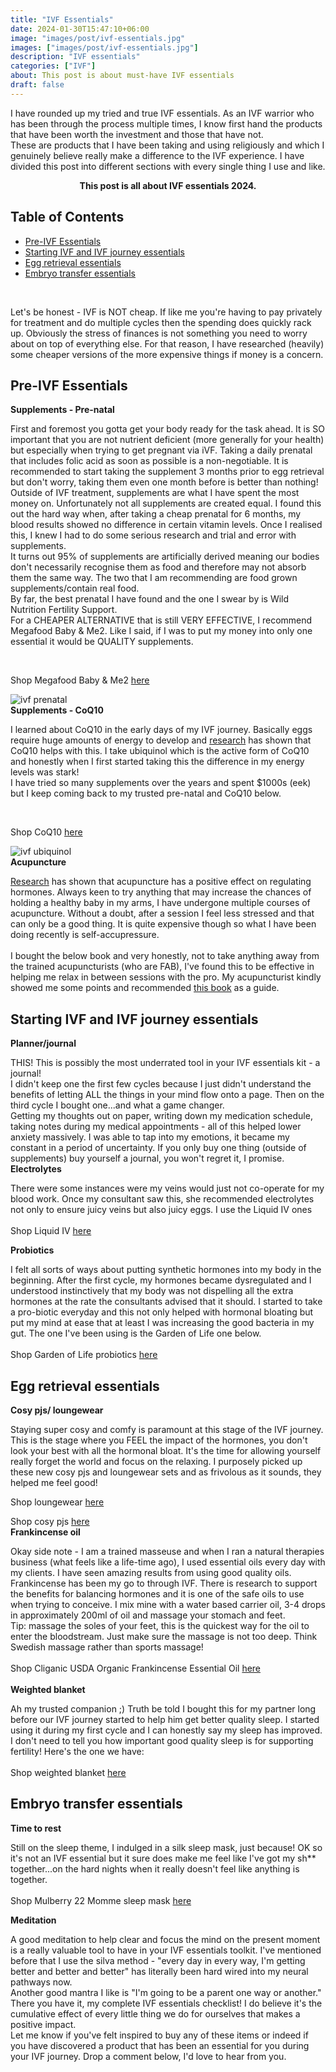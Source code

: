 ```yaml
---
title: "IVF Essentials"
date: 2024-01-30T15:47:10+06:00
image: "images/post/ivf-essentials.jpg"
images: ["images/post/ivf-essentials.jpg"]
description: "IVF essentials"
categories: ["IVF"]
about: This post is about must-have IVF essentials
draft: false
---
```


I have rounded up my tried and true IVF essentials. As an IVF warrior who has been through the process multiple times, I know first hand the products that have been worth the investment and those that have not.<br />
These are products that I have been taking and using religiously and which I genuinely believe really make a difference to the IVF experience. I have divided this post into different sections with every single thing I use and like.<br />


<span style="font-size:10.8em;"><div align="center">**This post is all about IVF essentials 2024.**</div></span>

## Table of Contents

- [Pre-IVF Essentials](#pre-ivf-essentials)
- [Starting IVF and IVF journey essentials](#starting-ivf-and-ivf-journey-essentials)
- [Egg retrieval essentials](#egg-retrieval-essentials)
- [Embryo transfer essentials](#embryo-transfer-essentials)
<br />

Let's be honest - IVF is NOT cheap. If like me you're having to pay privately for treatment and do multiple cycles then the spending does quickly rack up. Obviously the stress of finances is not something you need to worry about on top of everything else. For that reason, I have researched (heavily) some cheaper versions of the more expensive things if money is a concern.<br />

## Pre-IVF Essentials

**Supplements - Pre-natal**

First and foremost you gotta get your body ready for the task ahead. It is SO important that you are not nutrient deficient (more generally for your health) but especially when trying to get pregnant via iVF. Taking a daily prenatal that includes folic acid as soon as possible is a non-negotiable. It is recommended to start taking the supplement 3 months prior to egg retrieval but don't worry, taking them even one month before is better than nothing!<br />
Outside of IVF treatment, supplements are what I have spent the most money on. Unfortunately not all supplements are created equal. I found this out the hard way when, after taking a cheap prenatal for 6 months, my blood results showed no difference in certain vitamin levels. Once I realised this, I knew I had to do some serious research and trial and error with supplements.<br />
It turns out 95% of supplements are artificially derived meaning our bodies don't necessarily recognise them as food and therefore may not absorb them the same way. The two that I am recommending are food grown supplements/contain real food.<br />
By far, the best prenatal I have found and the one I swear by is Wild Nutrition Fertility Support.<br />
For a CHEAPER ALTERNATIVE that is still VERY EFFECTIVE, I recommend Megafood Baby & Me2. Like I said, if I was to put my money into only one essential it would be QUALITY supplements.<br />

<br />

Shop Megafood Baby & Me2 [here](https://amzn.to/48jGlS1)

![ivf prenatal](ivf-prenatal.jpg "ivf prenatal")<br />
**Supplements - CoQ10**

I learned about CoQ10 in the early days of my IVF journey. Basically eggs require huge amounts of energy to develop and [research](https://www.ncbi.nlm.nih.gov/pmc/articles/PMC5870379/) has shown that CoQ10 helps with this. I take ubiquinol which is the active form of CoQ10 and honestly when I first started taking this the difference in my energy levels was stark!<br />
I have tried so many supplements over the years and spent $1000s (eek) but I keep coming back to my trusted pre-natal and CoQ10 below.<br />

<br />

Shop CoQ10 [here](https://amzn.to/49jJHVO)

![ivf ubiquinol](ivf-supplements.jpg "ivf ubiquinol")<br />
**Acupuncture**

[Research](https://www.ncbi.nlm.nih.gov/pubmed/21611904) has shown that acupuncture has a positive effect on regulating hormones. Always keen to try anything that may increase the chances of holding a healthy baby in my arms, I have undergone multiple courses of acupuncture. Without a doubt, after a session I feel less stressed and that can only be a good thing. It is quite expensive though so what I have been doing recently is self-accupressure.<br />   
I bought the below book and very honestly, not to take anything away from the trained acupuncturists (who are FAB), I've found this to be effective in helping me relax in between sessions with the pro. My acupuncturist kindly showed me some points and recommended [this book](https://amzn.to/42i3hzy) as a guide.<br />
## Starting IVF and IVF journey essentials

**Planner/journal**

THIS! This is possibly the most underrated tool in your IVF essentials kit - a journal!<br />
I didn't keep one the first few cycles because I just didn't understand the benefits of letting ALL the things in your mind flow onto a page. Then on the third cycle I bought one...and what a game changer.<br />
Getting my thoughts out on paper, writing down my medication schedule, taking notes during my medical appointments - all of this helped lower anxiety massively. I was able to tap into my emotions, it became my constant in a period of uncertainty. If you only buy one thing (outside of supplements) buy yourself a journal, you won't regret it, I promise.<br />
**Electrolytes**

There were some instances were my veins would just not co-operate for my blood work. Once my consultant saw this, she recommended electrolytes not only to ensure juicy veins but also juicy eggs. I use the Liquid IV ones<br />   
Shop Liquid IV [here](https://amzn.to/3w4dMdG)
<br />

**Probiotics**

I felt all sorts of ways about putting synthetic hormones into my body in the beginning. After the first cycle, my hormones became dysregulated and I understood instinctively that my body was not dispelling all the extra hormones at the rate the consultants advised that it should. I started to take a pro-biotic everyday and this not only helped with hormonal bloating but put my mind at ease that at least I was increasing the good bacteria in my gut. The one I've been using is the Garden of Life one below.<br />   
Shop Garden of Life probiotics [here](https://amzn.to/3HRA3Ok)
## Egg retrieval essentials

**Cosy pjs/ loungewear**

Staying super cosy and comfy is paramount at this stage of the IVF journey. This is the stage where you FEEL the impact of the hormones, you don't look your best with all the hormonal bloat. It's the time for allowing yourself really forget the world and focus on the relaxing. I purposely picked up these new cosy pjs and loungewear sets and as frivolous as it sounds, they helped me feel good!<br />

Shop loungewear [here](https://amzn.to/3uc95y5)

Shop cosy pjs [here](https://amzn.to/3w559zC)
<br />
**Frankincense oil**

Okay side note - I am a trained masseuse and when I ran a natural therapies business (what feels like a life-time ago), I used essential oils every day with my clients. I have seen amazing results from using good quality oils. Frankincense has been my go to through IVF. There is research to support the benefits for balancing hormones and it is one of the safe oils to use when trying to conceive. I mix mine with a water based carrier oil, 3-4 drops in approximately 200ml of oil and massage your stomach and feet.<br />
Tip: massage the soles of your feet, this is the quickest way for the oil to enter the bloodstream. Just make sure the massage is not too deep. Think Swedish massage rather than sports massage!<br />   
Shop Cliganic USDA Organic Frankincense Essential Oil [here](https://amzn.to/49dsTjk)   
<br />
**Weighted blanket**

Ah my trusted companion ;) Truth be told I bought this for my partner long before our IVF journey started to help him get better quality sleep. I started using it during my first cycle and I can honestly say my sleep has improved. I don't need to tell you how important good quality sleep is for supporting fertility! Here's the one we have:<br />   
Shop weighted blanket [here](https://amzn.to/485V56P)

## Embryo transfer essentials

**Time to rest**

Still on the sleep theme, I indulged in a silk sleep mask, just because! OK so it's not an IVF essential but it sure does make me feel like I've got my sh** together...on the hard nights when it really doesn't feel like anything is together.<br />   
Shop Mulberry 22 Momme sleep mask [here](https://amzn.to/4bjRJ2Z)
<br />  
 
**Meditation**

A good meditation to help clear and focus the mind on the present moment is a really valuable tool to have in your IVF essentials toolkit. I've mentioned before that I use the silva method - "every day in every way, I'm getting better and better and better" has literally been hard wired into my neural pathways now.<br />
Another good mantra I like is "I'm going to be a parent one way or another."<br />
There you have it, my complete IVF essentials checklist! I do believe it's the cumulative effect of every little thing we do for ourselves that makes a positive impact.<br />
Let me know if you've felt inspired to buy any of these items or indeed if you have discovered a product that has been an essential for you during your IVF journey. Drop a comment below, I'd love to hear from you.